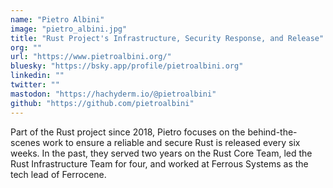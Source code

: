 ```yaml
---
name: "Pietro Albini"
image: "pietro_albini.jpg"
title: "Rust Project's Infrastructure, Security Response, and Release"
org: ""
url: "https://www.pietroalbini.org/"
bluesky: "https://bsky.app/profile/pietroalbini.org"
linkedin: ""
twitter: ""
mastodon: "https://hachyderm.io/@pietroalbini"
github: "https://github.com/pietroalbini"
---
```


Part of the Rust project since 2018, Pietro focuses on the behind-the-scenes
work to ensure a reliable and secure Rust is released every six weeks. In the
past, they served two years on the Rust Core Team, led the Rust Infrastructure
Team for four, and worked at Ferrous Systems as the tech lead of Ferrocene.
